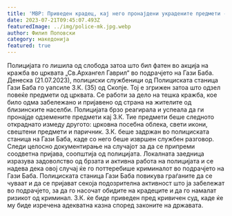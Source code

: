 ```yaml
---
title: 'МВР: Приведен крадец, кај него пронајдени украдените предмети - 21 ЈУЛИ 2023'
date: 2023-07-21T09:45:07.493Z
featuredImage: ../img/police-mk.jpg.webp
author: Филип Поповски
category: македонија
featured: true
---
```

Полицијата го лишила од слобода затоа што бил фатен во акција на кражба во црквата „Св.Архангел Гаврил“ во подрачјето на Гази Баба. Денеска (21.07.2023), полициски службеници од Полициската станица Гази Баба го уапсиле З.К. (35) од Скопје. Тој е згрижен затоа што одзел повеќе предмети од црквата.
Се работи за дело на тешка кражба, кое било одма забележано и пријавено од страна на жителите од близинските населби. Полицијата брзо реагирала и успеала да ги пронајде одземените предмети кај З.К. Тие предмети беше следното откраднато измеду другото: црковна посебна облека, свети икони, свештени предмети и паричник.
З.К. беше задржан во полициската станица на Гази Баба, каде со него беше извршен службен разговор. Следи целосно документирање на случајот за да се припреми соодветна пријава, соопштија од полицијата.
Локалната заедница изразува задоволство од брзата и активна работа на полицијата и се надева дека овој случај ќе го поттеребише криминалот во подрачјето на Гази Баба.
Полициската станица Гази Баба повикува граѓаните да се чуваат и да се пријават секоја подозрителна активност што ја забележат во подрачјето, за да го насочат обидите на крадеците и да го намалат ризикот од криминал.
З.К. ќе биде приведен пред кривичен суд, каде ќе му биде изречена адекватна казна според законите на државата.
